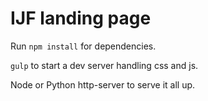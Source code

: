 # IJF landing page



Run `npm install` for dependencies.

`gulp` to start a dev server handling css and js. 

Node or Python http-server to serve it all up.


